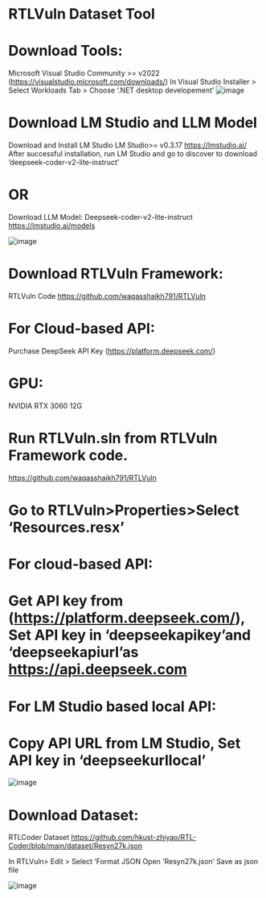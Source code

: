 # RTLVuln Dataset Tool

# Download Tools:
Microsoft Visual Studio Community >= v2022 (https://visualstudio.microsoft.com/downloads/)
In Visual Studio Installer > Select Workloads Tab > Choose ‘.NET desktop developement’
![image](https://github.com/user-attachments/assets/6f6ff5b5-47be-493e-849b-8fe96df4492c)


# Download LM Studio and LLM Model
Download and Install LM Studio
LM Studio>= v0.3.17
https://lmstudio.ai/
After successful installation, run LM Studio and go to discover to download ‘deepseek-coder-v2-lite-instruct’ 

# OR

Download LLM Model:
Deepseek-coder-v2-lite-instruct
https://lmstudio.ai/models


![image](https://github.com/user-attachments/assets/a011c250-142f-498a-bf9a-f0e8e681fbdd)


# Download RTLVuln Framework:
RTLVuln Code
https://github.com/waqasshaikh791/RTLVuln

# For Cloud-based API:
Purchase DeepSeek API Key (https://platform.deepseek.com/)

# GPU:
NVIDIA RTX 3060 12G


# Run RTLVuln.sln from RTLVuln Framework code.
https://github.com/waqasshaikh791/RTLVuln



# Go to RTLVuln>Properties>Select ‘Resources.resx’
# For cloud-based API:
# Get API key from (https://platform.deepseek.com/), Set API key in ‘deepseekapikey’and ‘deepseekapiurl’as https://api.deepseek.com 

# For LM Studio based local API:
# Copy API URL from LM Studio, Set API key in ‘deepseekurllocal’

![image](https://github.com/user-attachments/assets/35be9cf8-3e3e-43f6-b051-93e7fba9f3af)



# Download Dataset:
RTLCoder Dataset
https://github.com/hkust-zhiyao/RTL-Coder/blob/main/dataset/Resyn27k.json


In RTLVuln> Edit > Select ‘Format JSON
Open ‘Resyn27k.json’
Save as json file


![image](https://github.com/user-attachments/assets/6aa4ea81-f7f0-49a6-b5ee-21950f347636)




